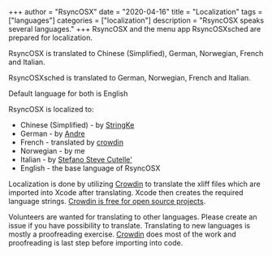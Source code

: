 +++
author = "RsyncOSX"
date = "2020-04-16"
title =  "Localization"
tags = ["languages"]
categories = ["localization"]
description = "RsyncOSX speaks several languages."
+++
RsyncOSX and the menu app RsyncOSXsched are prepared for localization.

RsyncOSX is translated to Chinese (Simplified), German, Norwegian, French and Italian.

RsyncOSXsched is translated to German, Norwegian, French and Italian.

Default language for both is English


RsyncOSX is localized to:
- Chinese (Simplified) -  by [StringKe](https://github.com/StringKe)
- German - by [Andre](https://github.com/andre68723)
- French - translated by [crowdin](https://crowdin.com/project/rsyncosx)
- Norwegian - by me
- Italian - by [Stefano Steve Cutelle'](https://github.com/stefanocutelle)
- English - the base language of RsyncOSX

Localization is done by utilizing [Crowdin](https://crowdin.com/project/rsyncosx) to translate the xliff files which are imported into Xcode after translating. Xcode then creates the required language strings. [Crowdin is free for open source projects](https://crowdin.com/page/open-source-project-setup-request).

Volunteers are wanted for translating to other languages. Please create an issue if you have possibility to translate. Translating to new languages is mostly a proofreading exercise. [Crowdin](https://crowdin.com/project/rsyncosx) does most of the work and proofreading is last step before importing into code.
